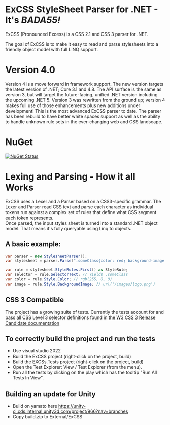 # ExCSS StyleSheet Parser for .NET - It's *BADA55!*

ExCSS (Pronounced Excess) is a CSS 2.1 and CSS 3 parser for .NET.

The goal of ExCSS is to make it easy to read and parse stylesheets into a friendly object model with full LINQ support.

# Version 4.0
Version 4 is a move forward in framework support.  The new version targets the latest version of .NET; Core 3.1 and 4.8.  The API surface is the same as version 3, but will target the future-facing, unified .NET version including the upcoming .NET 5. Version 3 was rewritten from the ground up; version 4 makes full use of those enhancements plus new additions under development!  This is the most advanced ExCSS parser to date.  The parser has been rebuild to have better white spaces support as well as the ability to handle unknown rule sets in the ever-changing web and CSS landscape.

# NuGet
[![NuGet Status](https://img.shields.io/nuget/v/excss.svg)](https://www.nuget.org/packages/excss/)

# Lexing and Parsing - How it all Works
ExCSS uses a Lexer and a Parser based on a CSS3-specific grammar. The Lexer and Parser read CSS text and parse each 
character as individual tokens run against a complex set of rules that define what CSS segment each token represents.  
Once parsed, the input styles sheet is turned into a standard .NET object model. That means it's fully queryable using Linq to objects.

## A basic example: 
```cs
var parser = new StylesheetParser();
var stylesheet = parser.Parse(".someClass{color: red; background-image: url('/images/logo.png')");

var rule = stylesheet.StyleRules.First() as StyleRule;
var selector = rule.SelectorText; // Yields .someClass
var color = rule.Style.Color; // rgb(255, 0, 0)
var image = rule.Style.BackgroundImage; // url('/images/logo.png')
```

## CSS 3 Compatible
The project has a growing suite of tests.  Currently the tests account for and pass all CSS Level 3 selector definitions
found in [the W3 CSS 3 Release Candidate documentation](http://www.w3.org/TR/2001/CR-css3-selectors-20011113/)

## To correctly build the project and run the tests
- Use visual studio 2022
- Build the ExCSS project (right-click on the project, build)
- Build the EXCSs.Tests project (right-click on the project, build)
- Open the Test Explorer: View / Test Explorer (from the menu).
- Run all the tests by clicking on the play which has the tooltip "Run All Tests In View".

## Building an update for Unity
- Build on yamato here https://unity-ci.cds.internal.unity3d.com/project/966?nav=branches
- Copy build.zip to External/ExCSS